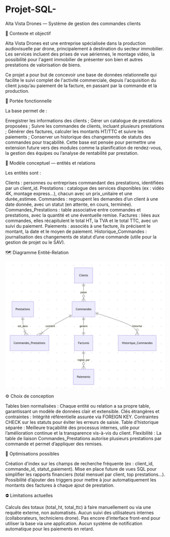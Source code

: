# Projet-SQL-

Alta Vista Drones — Système de gestion des commandes clients

📍 Contexte et objectif

Alta Vista Drones est une entreprise spécialisée dans la production audiovisuelle par drone, principalement à destination du secteur immobilier. Les services incluent des prises de vue aériennes, le montage vidéo, la possibilité pour l'agent immobilier de présenter son bien et autres prestations de valorisation de biens.

Ce projet a pour but de concevoir une base de données relationnelle qui facilite le suivi complet de l'activité commerciale, depuis l'acquisition du client jusqu’au paiement de la facture, en passant par la commande et la production.

🎯 Portée fonctionnelle

La base permet de :

Enregistrer les informations des clients ;
Gérer un catalogue de prestations proposées ;
Suivre les commandes de clients, incluant plusieurs prestations ;
Générer des factures, calculer les montants HT/TTC et suivre les paiements ;
Conserver un historique des changements de statuts des commandes pour traçabilité.
Cette base est pensée pour permettre une extension future vers des modules comme la planification de rendez-vous, la gestion des équipes ou l’analyse de rentabilité par prestation.

🧩 Modèle conceptuel — entités et relations

Les entités sont :

Clients : personnes ou entreprises commandant des prestations, identifiées par un client_id.
Prestations : catalogue des services disponibles (ex : vidéo 4K, montage express...), chacun avec un prix_unitaire et une durée_estimee.
Commandes : regroupent les demandes d’un client à une date donnée, avec un statut (en attente, en cours, terminée).
Commandes_Prestations : table associative entre commandes et prestations, avec la quantité et une éventuelle remise.
Factures : liées aux commandes, elles récapitulent le total HT, la TVA et le total TTC, avec un suivi du paiement.
Paiements : associés à une facture, ils précisent le montant, la date et le moyen de paiement.
Historique_Commandes : journalisation des changements de statut d’une commande (utile pour la gestion de projet ou le SAV).

🗺️ Diagramme Entité-Relation

![Diagramme Entité-Relation](./er_diagram.png)
 
    
⚙️ Choix de conception

Tables bien normalisées : Chaque entité ou relation a sa propre table, garantissant un modèle de données clair et extensible.
Clés étrangères et contraintes :
Intégrité référentielle assurée via FOREIGN KEY.
Contraintes CHECK sur les statuts pour éviter les erreurs de saisie.
Table d’historique séparée : Meilleure traçabilité des processus internes, utile pour l’amélioration continue et la transparence vis-à-vis du client.
Flexibilité : La table de liaison Commandes_Prestations autorise plusieurs prestations par commande et permet d’appliquer des remises.

🚀 Optimisations possibles

Création d'index sur les champs de recherche fréquente (ex : client_id, commande_id, statut_paiement).
Mise en place future de vues SQL pour simplifier les rapports financiers (total mensuel par client, top prestations…).
Possibilité d’ajouter des triggers pour mettre à jour automatiquement les montants des factures à chaque ajout de prestation.

⛔ Limitations actuelles

Calculs des totaux (total_ht, total_ttc) à faire manuellement ou via une requête externe, non automatisés.
Aucun suivi des utilisateurs internes (collaborateurs, techniciens drone).
Pas encore d’interface front-end pour utiliser la base via une application.
Aucun système de notification automatique pour les paiements en retard.
